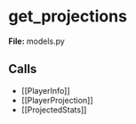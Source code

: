 # get_projections

**File:** models.py

## Calls

- [[PlayerInfo]]
- [[PlayerProjection]]
- [[ProjectedStats]]

